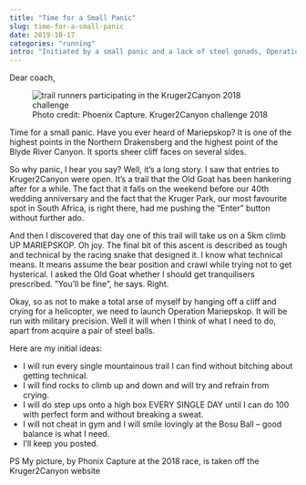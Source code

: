 ```yaml
---
title: "Time for a Small Panic"
slug: time-for-a-small-panic
date: 2019-10-17
categories: "running"
intro: "Initiated by a small panic and a lack of steel gonads, Operation Maripeskop will be launched forthwith. If you need to scale a mountain on all fours, read on."
---
```


Dear coach,

<figure>
<img src="https://res.cloudinary.com/dy6grlu8z/image/upload/c_scale,q_75,w_1174/v1571325727/lppq6nujf1jbi2mtkudk.jpg" alt="trail runners participating in the Kruger2Canyon 2018 challenge">
<figcaption class="text-sm -mt-6">Photo credit: Phoenix Capture. Kruger2Canyon challenge 2018</figcaption>
</figure>

Time for a small panic. Have you ever heard of Mariepskop? It is one of the highest points in the Northern Drakensberg and the highest point of the Blyde River Canyon. It sports sheer cliff faces on several sides.

So why panic, I hear you say? Well, it’s a long story. I saw that entries to Kruger2Canyon were open. It’s a trail that the Old Goat has been hankering after for a while. The fact that it falls on the weekend before our 40th wedding anniversary and the fact that the Kruger Park, our most favourite spot in South Africa, is right there, had me pushing the “Enter” button without further ado.

And then I discovered that day one of this trail will take us on a 5km climb UP MARIEPSKOP. Oh joy. The final bit of this ascent is described as tough and technical by the racing snake that designed it. I know what technical means. It means assume the bear position and crawl while trying not to get hysterical. I asked the Old Goat whether I should get tranquilisers prescribed. ”You’ll be fine”, he says. Right.

Okay, so as not to make a total arse of myself by hanging off a cliff and crying for a helicopter, we need to launch Operation Mariepskop. It will be run with military precision. Well it will when I think of what I need to do, apart from acquire a pair of steel balls.

Here are my initial ideas:

- I will run every single mountainous trail I can find without bitching about getting technical.
- I will find rocks to climb up and down and will try and refrain from crying.
- I will do step ups onto a high box EVERY SINGLE DAY until I can do 100 with perfect form and without breaking a sweat.
- I will not cheat in gym and I will smile lovingly at the Bosu Ball – good balance is what I need.
- I’ll keep you posted.

PS My picture, by Phonix Capture at the 2018 race, is taken off the Kruger2Canyon website
